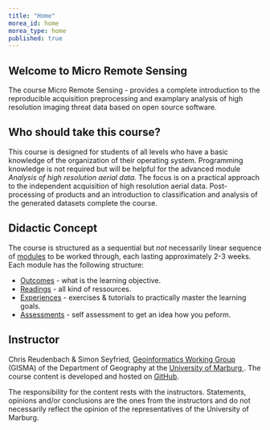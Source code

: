 ```yaml
---
title: "Home"
morea_id: home
morea_type: home
published: true
---
```


## Welcome to Micro Remote Sensing 


The course Micro Remote Sensing - provides a complete introduction to the reproducible acquisition preprocessing and examplary analysis of high resolution imaging threat data based on open source software. 

## Who should take this course?

This course is designed for students of all levels who have a basic knowledge of the organization of their operating system. Programming knowledge is not required but will be helpful for the advanced module *Analysis of high resolution aerial data*. The focus is on a practical approach to the independent acquisition of high resolution aerial data. Post-processing of products and an introduction to classification and analysis of the generated datasets complete the course.

## Didactic Concept

 The course is structured as a sequential but *not* necessarily linear sequence of [modules](/LV-Micro-Remote-Sensing/modules) to be worked through, each lasting approximately 2-3 weeks. Each module has the following structure:


  * [Outcomes](/LV-Micro-Remote-Sensing/outcomes) - what is the learning objective.
  * [Readings](/LV-Micro-Remote-Sensing/readings) - all kind of ressources.
  * [Experiences](/LV-Micro-Remote-Sensing/experiences) - exercises & tutorials to practically master the learning goals.
  * [Assessments](/LV-Micro-Remote-Sensing/assessments) - self assessment to get an idea how you peform.
  
## Instructor

Chris Reudenbach & Simon Seyfried, [Geoinformatics Working Group](https://www.uni-marburg.de/de/fb19/fachbereich/staff/reudenbach) (GISMA) of the Department of Geography at the [University of Marburg ](https://www.uni-marburg.de/en). The course content is developed and hosted on  [<i class="fa fa-github"></i> GitHub](https://github.com/gisma-courses/LV-uav-workflow).



The responsibility for the content rests with the instructors. Statements, opinions and/or conclusions are the ones from the instructors and do not necessarily reflect the opinion of the representatives of the University of Marburg. 

